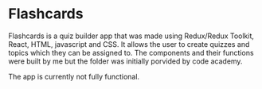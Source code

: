 # Flashcards

Flashcards is a quiz builder app that was made using Redux/Redux Toolkit, React, HTML, javascript and CSS.
It allows the user to create quizzes and topics which they can be assigned to. The components and their 
functions were built by me but the folder was initially porvided by code academy. 

The app is currently not fully functional.
